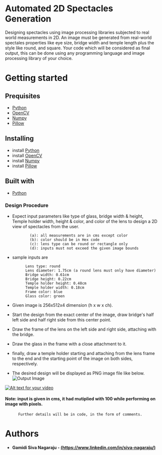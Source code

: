 # Automated 2D Spectacles Generation
Designing spectacles using image processing libraries subjected to real world measurements in 2D.
An image must be generated from real-world spectales properties like eye size, bridge width and temple length plus the style like round, and square. 
Your code which will be considered as final output, this can be done using any programming language and image processing library of your choice.

# Getting started

## Prequisites
* [Python](http://python.org)
* [OpenCV](#) 
* [Numpy](#)
* [Pillow](#)

## Installing
* install [Python](http://python.org)
* install [OpenCV](#) 
* install [Numpy](#)
* install [Pillow](#)
## Built with 
* [Python](http://python.org)
### Design Procedure
  * Expect input parameters like type of glass, bridge width & height, Temple holder width, height & color,
            	and color of the lens to design a 2D view of spectacles from the user.
           
            	(a): all measurements are in cms except color
            	(b): color should be in Hex code
            	(c): lens type can be round or rectangle only
            	(d): inputs must not exceed the given image bounds
              
  * sample inputs are

              Lens type: round
              Lens diameter: 1.75cm (a round lens must only have diameter)
              Bridge width: 0.61cm
              Bridge height: 0.22cm
              Temple holder height: 0.48cm
              Temple holder width: 0.18cm
              Frame color: blue
              Glass color: green

  * Given image is 256x512x4 dimension (h x w x ch).

  * Start the design from the exact center of the image, draw bridge's half left side and half right side
               from this center point.

  * Draw the frame of the lens on the left side and right side, attaching with the bridge.

  * Draw the glass in the frame with a close attachment to it. 

  * finally, draw a temple holder starting and attaching from the lens frame to the end 
               and the starting point of the image on both sides, respectively.

  * The desired design will be displayed as PNG image file like below.
   ![Output Image](https://github.com/sivanagaraju8/Automated-2D-Spectacles-Generation-/blob/master/final_2d_out.png) <br/>
   
   [![Alt text for your video](https://img.youtube.com/vi/yd5RWTsylLs/0.jpg)](http://www.youtube.com/watch?v=yd5RWTsylLs)   <br/>
   

  #### Note: input is given in cms, it had mutiplied with 100 while performing on image with pixels.
       	  Further details will be in code, in the form of comments.
          
# Authors
* #### Gamidi Siva Nagaraju - [(https://www.linkedin.com/in/siva-nagaraju/)](https://www.linkedin.com/in/siva-nagaraju/)
